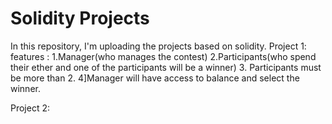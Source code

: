 # Solidity Projects
In this repository, I'm uploading the projects based on solidity.
Project 1: 
features : 1.Manager(who manages the contest) 2.Participants(who spend their ether and one of the participants will be a winner) 3. Participants must be more than 2. 4]Manager will have access to balance and select the winner.

Project 2:
